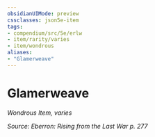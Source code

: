 ```yaml
---
obsidianUIMode: preview
cssclasses: json5e-item
tags:
- compendium/src/5e/erlw
- item/rarity/varies
- item/wondrous
aliases: 
- "Glamerweave"
---
```

# Glamerweave
*Wondrous Item, varies*  


*Source: Eberron: Rising from the Last War p. 277*